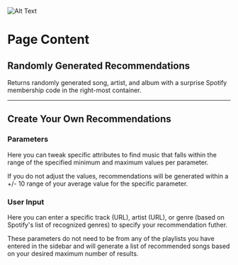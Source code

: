 ![Alt Text](https://media.giphy.com/media/2Oue37oVLNO32gqHDl/giphy.gif)

# Page Content

## Randomly Generated Recommendations

Returns randomly generated song, artist, and album with a surprise Spotify membership code in the right-most container.

---

## Create Your Own Recommendations

### Parameters
Here you can tweak specific attributes to find music that falls within the range of the specified minimum and maximum values per parameter.

If you do not adjust the values, recommendations will be generated within a +/- 10 range of your average value for the specific parameter.

### User Input
Here you can enter a specific track (URL), artist (URL), or genre (based on Spotify's list of recognized genres) to specify your recommendation futher.

These parameters do not need to be from any of the playlists you have entered in the sidebar and will generate a list of recommended songs based on your desired maximum number of results.
